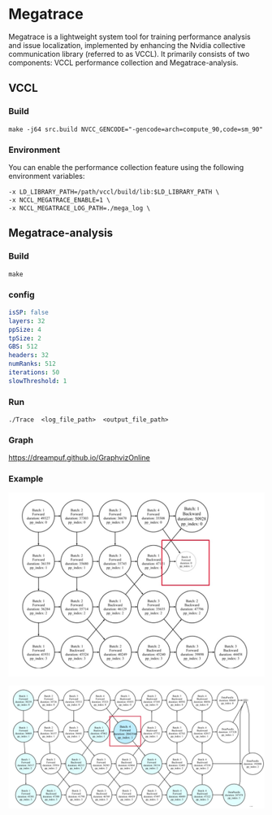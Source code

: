 # Megatrace


Megatrace is a lightweight system tool for training performance analysis and issue localization, implemented by enhancing the Nvidia collective communication library (referred to as VCCL). It primarily consists of two components: VCCL performance collection and Megatrace-analysis.

## VCCL 

### Build
```shell
make -j64 src.build NVCC_GENCODE="-gencode=arch=compute_90,code=sm_90"
```

### Environment
You can enable the performance collection feature using the following environment variables:
```shell
-x LD_LIBRARY_PATH=/path/vccl/build/lib:$LD_LIBRARY_PATH \
-x NCCL_MEGATRACE_ENABLE=1 \
-x NCCL_MEGATRACE_LOG_PATH=./mega_log \

```

## Megatrace-analysis

### Build
```shell
make 
```
### config
```yaml
isSP: false
layers: 32
ppSize: 4
tpSize: 2
GBS: 512
headers: 32
numRanks: 512
iterations: 50
slowThreshold: 1
```

### Run
```shell
./Trace  <log_file_path>  <output_file_path> 
```
### Graph

https://dreampuf.github.io/GraphvizOnline

### Example

![hang example](example/images/hang-example.jpg)

![slowdown example](example/images/slowdown-example.jpg)

 



